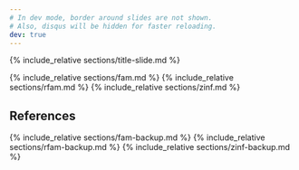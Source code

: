```yaml
---
# In dev mode, border around slides are not shown.
# Also, disqus will be hidden for faster reloading.
dev: true
---
```


<!-- TITLE SLIDE -->
{% include_relative sections/title-slide.md %}

<!-- Dissertation Projects -->
{% include_relative sections/fam.md %}
{% include_relative sections/rfam.md %}
{% include_relative sections/zinf.md %}

<!-- REFERENCES -->
<section>
  <h1>References</h1>
  <div bibliography="assets/data/bib.json"></div>
</section>

<!-- BACKUP SLIDES-->
<div class="backup-slides">
  {% include_relative sections/fam-backup.md %}
  {% include_relative sections/rfam-backup.md %}
  {% include_relative sections/zinf-backup.md %}
</div>

<!-- TODO: 
  - code syntax highlight
  - Handle printing. 
  - set a url parameter?
-->
